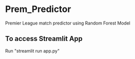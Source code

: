 # Prem_Predictor
Premier League match predictor using Random Forest Model

## To access Streamlit App
Run "streamlit run app.py"

